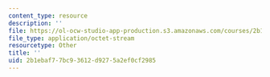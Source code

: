 ```yaml
---
content_type: resource
description: ''
file: https://ol-ocw-studio-app-production.s3.amazonaws.com/courses/2b1ebaf77bc93612d9275a2ef0cf2985_l7B_reasoningvis.pdf
file_type: application/octet-stream
resourcetype: Other
title: ''
uid: 2b1ebaf7-7bc9-3612-d927-5a2ef0cf2985
---
```

